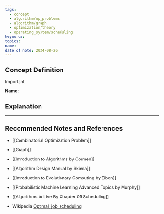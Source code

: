 ```yaml
---
tags:
  - concept
  - algorithm/np_problems
  - algorithm/graph
  - optimization/theory
  - operating_system/scheduling
keywords: 
topics: 
name: 
date of note: 2024-08-26
---
```


## Concept Definition

>[!important]
>**Name**: 



## Explanation





-----------
##  Recommended Notes and References


- [[Combinatorial Optimization Problem]]
- [[Graph]]



- [[Introduction to Algorithms by Cormen]]
- [[Algorithm Design Manual by Skiena]]
- [[Introduction to Evolutionary Computing by Eiben]]
- [[Probabilistic Machine Learning Advanced Topics by Murphy]]


- [[Algorithms to Live By Chapter 05 Scheduling]]
- Wikipedia [Optimal_job_scheduling](https://en.wikipedia.org/wiki/Optimal_job_scheduling)

